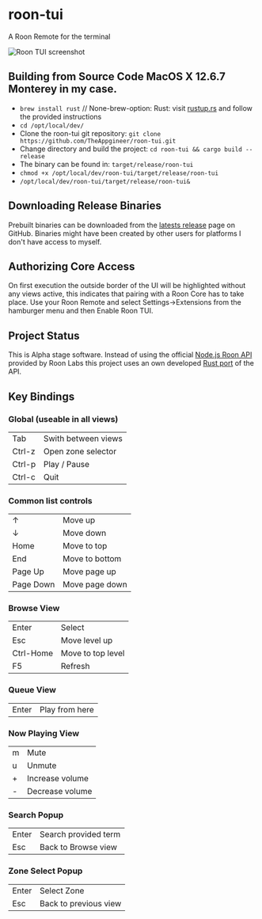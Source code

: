 # roon-tui

A Roon Remote for the terminal

![Roon TUI screenshot](images/screenshot.png)

## Building from Source Code MacOS X 12.6.7 Monterey in my case.
* `brew install rust` // None-brew-option: Rust: visit [rustup.rs](https://rustup.rs/) and follow the provided instructions
* `cd /opt/local/dev/`
* Clone the roon-tui git repository: `git clone https://github.com/TheAppgineer/roon-tui.git`
* Change directory and build the project: `cd roon-tui && cargo build --release`
* The binary can be found in: `target/release/roon-tui`
* `chmod +x /opt/local/dev/roon-tui/target/release/roon-tui`
* `/opt/local/dev/roon-tui/target/release/roon-tui&`

## Downloading Release Binaries
Prebuilt binaries can be downloaded from the [latests release](https://github.com/TheAppgineer/roon-tui/releases/latest) page on GitHub. Binaries might have been created by other users for platforms I don't have access to myself.

## Authorizing Core Access
On first execution the outside border of the UI will be highlighted without any views active, this indicates that pairing with a Roon Core has to take place. Use your Roon Remote and select Settings&rarr;Extensions from the hamburger menu and then Enable Roon TUI.

## Project Status
This is Alpha stage software. Instead of using the official [Node.js Roon API](https://github.com/RoonLabs/node-roon-api) provided by Roon Labs this project uses an own developed [Rust port](https://github.com/TheAppgineer/rust-roon-api) of the API.

## Key Bindings
### Global (useable in all views)
|||
|---|---|
|Tab|Swith between views
|Ctrl-z|Open zone selector
|Ctrl-p|Play / Pause
|Ctrl-c|Quit
### Common list controls
|||
|---|---|
|&uarr;|Move up
|&darr;|Move down
|Home|Move to top
|End|Move to bottom
|Page Up|Move page up
|Page Down|Move page down
### Browse View
|||
|---|---|
|Enter|Select
|Esc|Move level up
|Ctrl-Home|Move to top level
|F5|Refresh
### Queue View
|||
|---|---|
|Enter|Play from here
### Now Playing View
|||
|---|---|
|m|Mute
|u|Unmute
|+|Increase volume
|-|Decrease volume
### Search Popup
|||
|---|---|
|Enter|Search provided term
|Esc|Back to Browse view
### Zone Select Popup
|||
|---|---|
|Enter|Select Zone
|Esc|Back to previous view

